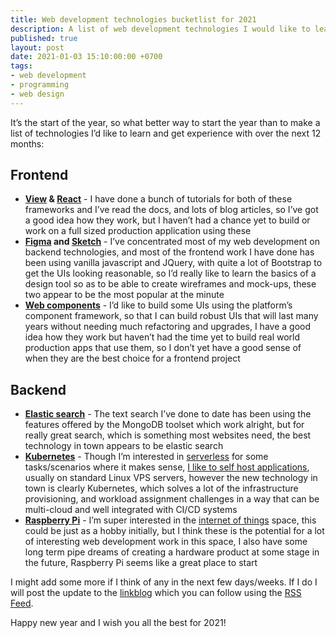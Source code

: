 ```yaml
---
title: Web development technologies bucketlist for 2021
description: A list of web development technologies I would like to learn and get hands-on experience with over the next 12 months
published: true
layout: post
date: 2021-01-03 15:10:00:00 +0700
tags:
- web development
- programming
- web design
---
```

It’s the start of the year, so what better way to start the year than to make a list of technologies I’d like to learn and get experience with over the next 12 months:

## Frontend

- **[View](https://vuejs.org) & [React](https://reactjs.org)** - I have done a bunch of tutorials for both of these frameworks and I’ve read the docs, and lots of blog articles, so I’ve got a good idea how they work, but I haven’t had a chance yet to build or work on a full sized production application using these 
- **[Figma](https://www.figma.com) and [Sketch](https://www.sketch.com)** - I’ve concentrated most of my web development on backend technologies, and most of the frontend work I have done has been using vanilla javascript and JQuery, with quite a lot of Bootstrap to get the UIs looking reasonable, so I’d really like to learn the basics of a design tool so as to be able to create wireframes and mock-ups, these two appear to be the most popular at the minute
- **[Web components](https://developer.mozilla.org/en-US/docs/Web/Web_Components)** - I’d like to build some UIs using the platform’s component framework, so that I can build robust UIs that will last many years without needing much refactoring and upgrades, I have a good idea how they work but haven’t had the time yet to build real world production apps that use them, so I don’t yet have a good sense of when they are the best choice for a frontend project

## Backend

- **[Elastic search](https://www.elastic.co/elasticsearch)** - The text search I’ve done to date has been using the features offered by the MongoDB toolset which work alright, but for really great search, which is something most websites need, the best technology in town appears to be elastic search 
- **[Kubernetes](https://kubernetes.io)** - Though I’m interested in [serverless](https://en.m.wikipedia.org/wiki/Serverless_computing) for some tasks/scenarios where it makes sense, [I like to self host applications](https://blog.markjgsmith.com/2020/11/13/robust-nodejs-deployment-architecture.html), usually on standard Linux VPS servers, however the new technology in town is clearly Kubernetes, which solves a lot of the infrastructure provisioning, and workload assignment challenges in a way that can be multi-cloud and well integrated with CI/CD systems
- **[Raspberry Pi](https://www.raspberrypi.org)** - I’m super interested in the [internet of things](https://en.m.wikipedia.org/wiki/Internet_of_things) space, this could be just as a hobby initially, but I think these is the potential for a lot of interesting web development work in this space, I also have some long term pipe dreams of creating a hardware product at some stage in the future, Raspberry Pi seems like a great place to start

I might add some more if I think of any in the next few days/weeks. If I do I will post the update to the [linkblog](https://links.markjgsmith.com) which you can follow using the [RSS Feed](https://links.markjgsmith.com/feeds/daily/rss).

Happy new year and I wish you all the best for 2021!
